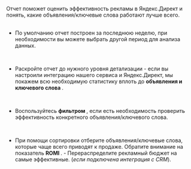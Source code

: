 <Alert>Отчет поможет оценить эффективность рекламы в Яндекс.Директ и понять, какие объявления/ключевые слова работают лучше всего.</Alert>
<br/>
<br/>

- По умолчанию отчет построен за последнюю неделю, при необходимости вы можете выбрать другой период для анализа данных.
<br/>

- Раскройте отчет до нужного уровня детализации - если вы настроили интеграцию нашего сервиса и Яндекс.Директ, мы покажем всю необходимую статистику вплоть до  <strong>объявления и ключевого слова </strong>.
<br/>

- Воспользуйтесь <strong>фильтром </strong>, если есть необходимость проверить эффективность конкретного объявления/ключевого слова.
<br/>

- При помощи сортировки отберите объявления/ключевые слова, которые чаще всего приводят к продаже. Обратите внимание на показатель <strong>ROMI </strong>. - Перераспределите рекламный бюджет на самые эффективные. (<em>если подключена интеграция с CRM</em>).

